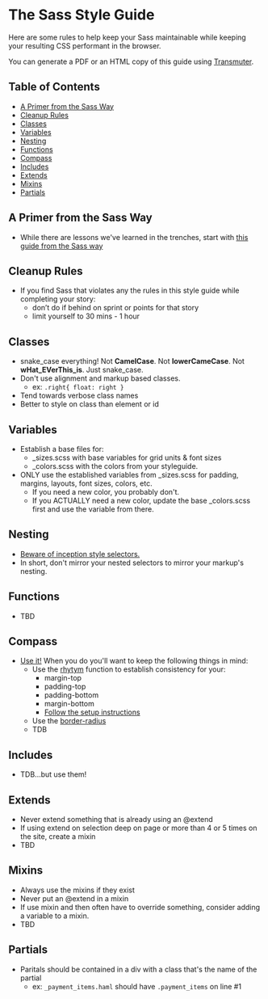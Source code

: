 # The Sass Style Guide

Here are some rules to help keep your Sass maintainable while keeping
your resulting CSS performant in the browser.

You can generate a PDF or an HTML copy of this guide using
[Transmuter](https://github.com/TechnoGate/transmuter).

## Table of Contents
* [A Primer from the Sass Way](#a-primer-from-the-sass-way)
* [Cleanup Rules](#cleanup-rules)
* [Classes](#classes)
* [Variables](#variables)
* [Nesting](#nesting)
* [Functions](#functions)
* [Compass](#compass)
* [Includes](#includes)
* [Extends](#extends)
* [Mixins](#mixins)
* [Partials](#partials)

## A Primer from the Sass Way

* While there are lessons we've learned in the trenches, start with [this guide from the Sass way](http://thesassway.com/articles/sass-doesnt-create-bad-code-bad-coders-do)

## Cleanup Rules

* If you find Sass that violates any the rules in this style guide while completing your story:
  * don’t do if behind on sprint or points for that story
  * limit yourself to 30 mins - 1 hour

## Classes

* snake_case everything!  Not **CamelCase**.  Not **lowerCameCase**. Not **wHat_EVerThis_is**.  Just snake_case.
* Don't use alignment and markup based classes.
  * ex: ``.right{ float: right }``
* Tend towards verbose class names
* Better to style on class than element or id

## Variables

* Establish a base files for:
  * _sizes.scss with base variables for grid units & font sizes
  * _colors.scss with the colors from your styleguide.
* ONLY use the established variables from _sizes.scss for padding, margins, layouts, font sizes, colors, etc.
  * If you need a new color, you probably don't.
  * If you ACTUALLY need a new color, update the base _colors.scss first and use the variable from there.

## Nesting

* [Beware of inception style selectors.](http://thesassway.com/beginner/the-inception-rule)  
* In short, don't mirror your nested selectors to mirror your markup's nesting.

## Functions

* TBD

## Compass

* [Use it!](http://compass-style.org/)  When you do you'll want to keep the following things in mind:
  * Use the [rhytym](http://compass-style.org/reference/compass/typography/vertical_rhythm/#mixin-rhythm) function to establish consistency for your:
    * margin-top
    * padding-top
    * padding-bottom
    * margin-bottom
    * [Follow the setup instructions](http://compass-style.org/reference/compass/typography/vertical_rhythm/)
  * Use the [border-radius](http://compass-style.org/reference/compass/css3/border_radius/#mixin-border-radius)
  * TDB

## Includes

* TDB...but use them!

## Extends

* Never extend something that is already using an @extend
* If using extend on selection deep on page or more than 4 or 5 times on the site, create a mixin
* TBD

## Mixins

* Always use the mixins if they exist
* Never put an @extend in a mixin
* If use mixin and then often have to override something, consider adding a variable to a mixin.
* TBD

## Partials

* Paritals should be contained in a div with a class that's the name of the partial
  * ex: ``_payment_items.haml`` should have ``.payment_items`` on line #1
